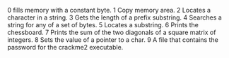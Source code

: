  0 fills memory with a constant byte.
 1 Copy memory area.
 2 Locates a character in a string.
 3 Gets the length of a prefix substring.
 4 Searches a string for any of a set of bytes.
 5 Locates a substring.
 6 Prints the chessboard.
 7 Prints the sum of the two diagonals of a square matrix of integers.
 8 Sets the value of a pointer to a char.
 9 A file that contains the password for the crackme2 executable.
